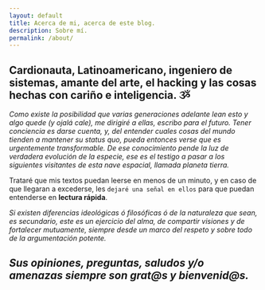 ```yaml
---
layout: default
title: Acerca de mi, acerca de este blog.
description: Sobre mí.
permalink: /about/
---
```


## Cardionauta, Latinoamericano, ingeniero de sistemas, amante del arte, el hacking y las cosas hechas con cariño e inteligencia. ૐ

*Como existe la posibilidad que varias generaciones adelante lean esto y algo quede (y ojalá cale), me dirigiré a ellas, escribo para el futuro. Tener conciencia es darse cuenta, y, del entender cuales cosas del mundo tienden a mantener su status quo, pueda entonces verse que es urgentemente transformable. De ese conocimiento pende la luz de verdadera evolución de la especie, ese es el testigo a pasar a los siguientes visitantes de esta nave espacial, llamada planeta tierra.*

Trataré que mis textos puedan leerse en menos de un minuto, y en caso de que llegaran a excederse, les `dejaré una señal en ellos` para que puedan entenderse en **lectura rápida**.

*Si existen diferencias ideológicas ó filosóficas ó de la naturaleza que sean, es secundario, este es un ejercicio del alma, de compartir visiones y de fortalecer mutuamente, siempre desde un marco del respeto y sobre todo de la argumentación potente.*

## *Sus opiniones, preguntas, saludos y/o amenazas siempre son grat@s y bienvenid@s.*
